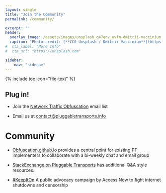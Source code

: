 ```yaml
---
layout: single
title: "Join the Community"
permalink: /community/

excerpt: ""
header:
  overlay_image: /assets/images/unsplash_q47env_uvfm-dmitrii-vaccinium.jpg
  caption: "Photo credit: [**CC0 Unsplash / Dmitrii Vaccinium**](https://unsplash.com/@vaccinium)"
#  cta_label: "More Info"
#  cta_url: "https://unsplash.com"

sidebar:
    nav: "sidenav"
---
```


{% include toc icon="file-text" %}


## Plug in!

* Join the [Network Traffic Obfuscation](https://groups.google.com/forum/#!forum/traffic-obf) email list

* Email us at [contact@pluggabletransports.info](contact@pluggabletransports.info)

# Community

* [Obfuscation.github.io](https://obfuscation.github.io) provides a central point for existing PT implementers to collaborate with a bi-weekly chat and email group

* [StackExchange on Pluggable Transports](https://tor.stackexchange.com/questions/tagged/pluggable-transports) has additional Q&amp;A style resources.

* [#KeepItOn](https://www.accessnow.org/keepiton/) A public advocacy campaign by Access Now to fight internet shutdowns and censorship

